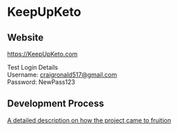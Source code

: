 # KeepUpKeto

## Website

https://KeepUpKeto.com
  
Test Login Details  
Username: craigronald517@gmail.com  
Password: NewPass123  

## Development Process

[A detailed description on how the project came to fruition](https://github.com/CraigRonald555/KeepUpKeto/blob/master/DevProcess.md)


